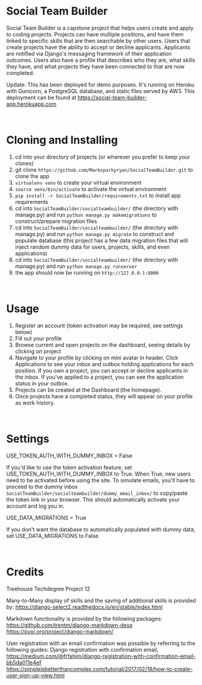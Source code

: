 # Social Team Builder

Social Team Builder is a capstone project that helps users create and apply to coding projects. Projects can have 
multiple positions, and have them linked to specific skills that are then searchable by other users. 
Users that create projects have the ability to accept or decline applicants. Applicants are notified via Django's 
messaging framework of their application outcomes. Users also have a profile that describes who they are, what 
skills they have, and what projects they have been connected to that are now completed.

Update: 
This has been deployed for demo purposes. It's running on Heroku with Gunicorn, a PostgreSQL database, and static files served by AW3. This deployment can be found at https://social-team-builder-app.herokuapp.com


<br/>

# Cloning and Installing

1. cd into your directory of projects (or wherever you prefer to keep your clones)
2. git clone ```https://github.com/Marksparkyryan/SocialTeamBuilder.git``` to clone the app
3. ```virtualenv venv``` to create your virtual environment
4. ```source venv/bin/activate``` to activate the virtual environment
5. ```pip install -r SocialTeamBuilder/requirements.txt``` to install app requirements
6. cd into ```SocialTeamBuilder/socialteambuilder/``` (the directory with manage.py) and run ```python manage.py makemigrations``` to construct/prepare migration files
7. cd into ```SocialTeamBuilder/socialteambuilder/``` (the directory with manage.py) and run ```python manage.py migrate``` to construct and populate database (this project has a few data migration files that will inject random dummy data for users, projects, skills, and even applications)
8. cd into ```SocialTeamBuilder/socialteambuilder/``` (the directory with manage.py) and run ```python manage.py runserver```
9. the app should now be running on ```http://127.0.0.1:8000```

<br/>

# Usage

1. Register an account (token activation may be required, see settings below)
2. Fill out your profile
3. Browse current and open projects on the dashboard, seeing details by clicking on project
4. Navigate to your profile by clicking on mini avatar in header. Click Applications to see your inbox and outbox holding applications for each position. If you own a project, you can accept or decline applicants in the inbox. If you've applied to a project, you can see the application status in your outbox.
5. Projects can be created at the Dashboard (the homepage).
6. Once projects have a completed status, they will appear on your profile as work history.


<br/>

# Settings

USE_TOKEN_AUTH_WITH_DUMMY_INBOX = False

If you'd like to use the token activation feature, set USE_TOKEN_AUTH_WITH_DUMMY_INBOX to True. When True, new users need to be activated before using the site. To simulate emails, you'll have to proceed to the dummy inbox  ```SocialTeamBuilder/socialteambuilder/dummy_email_inbox/``` to copy/paste the token link in your 
browser. This should automatically activate your account and log you in. 


USE_DATA_MIGRATIONS = True

If you don't want the database to automatically populated with dummy data, set USE_DATA_MIGRATIONS to False.


<br/>


# Credits

Treehouse Techdegree Project 12

Many-to-Many display of skills and the saving of additional skills is provided by:
https://django-select2.readthedocs.io/en/stable/index.html

Markdown functionality is provided by the following packages:
https://github.com/trentm/django-markdown-deux
https://pypi.org/project/django-markdown/

User registration with an email confirmation was possible by referring to the following guides:
Django registration with confirmation email, https://medium.com/@frfahim/django-registration-with-confirmation-email-bb5da011e4ef
https://simpleisbetterthancomplex.com/tutorial/2017/02/18/how-to-create-user-sign-up-view.html

